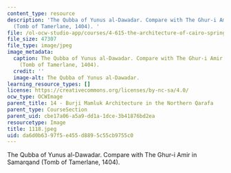 ```yaml
---
content_type: resource
description: 'The Qubba of Yunus al-Dawadar. Compare with The Ghur-i Amir in Samarqand
  (Tomb of Tamerlane, 1404). '
file: /ol-ocw-studio-app/courses/4-615-the-architecture-of-cairo-spring-2002/da6d0b6397f5e455d8895c55cb9755c0_1118.jpeg
file_size: 47307
file_type: image/jpeg
image_metadata:
  caption: The Qubba of Yunus al-Dawadar. Compare with The Ghur-i Amir in Samarqand
    (Tomb of Tamerlane, 1404).
  credit: ''
  image-alt: The Qubba of Yunus al-Dawadar.
learning_resource_types: []
license: https://creativecommons.org/licenses/by-nc-sa/4.0/
ocw_type: OCWImage
parent_title: 14 - Burji Mamluk Architecture in the Northern Qarafa
parent_type: CourseSection
parent_uid: cbe17a06-a5a9-dd1a-1dce-3b41876bd2ea
resourcetype: Image
title: 1118.jpeg
uid: da6d0b63-97f5-e455-d889-5c55cb9755c0
---
```

The Qubba of Yunus al-Dawadar. Compare with The Ghur-i Amir in Samarqand (Tomb of Tamerlane, 1404). 